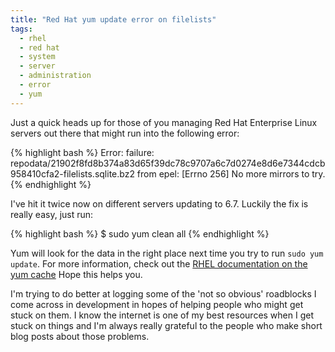 ```yaml
---
title: "Red Hat yum update error on filelists"
tags:
  - rhel
  - red hat
  - system
  - server
  - administration
  - error
  - yum
---
```


Just a quick heads up for those of you managing Red Hat Enterprise Linux servers out there that might run into the following error:

{% highlight bash %}
Error: failure: repodata/21902f8fd8b374a83d65f39dc78c9707a6c7d0274e8d6e7344cdcb958410cfa2-filelists.sqlite.bz2 from epel: [Errno 256] No more mirrors to try.
{% endhighlight %}

I've hit it twice now on different servers updating to 6.7.
Luckily the fix is really easy, just run:

{% highlight bash %}
$ sudo yum clean all
{% endhighlight %}

Yum will look for the data in the right place next time you try to run `sudo yum update`.
For more information, check out the [RHEL documentation on the yum cache](https://access.redhat.com/documentation/en-US/Red_Hat_Enterprise_Linux/6/html/Deployment_Guide/sec-Working_with_Yum_Cache.html)
Hope this helps you.

<div class='panel'>
I'm trying to do better at logging some of the 'not so obvious' roadblocks I come across in development in hopes of helping people who might get stuck on them.
I know the internet is one of my best resources when I get stuck on things and I'm always really grateful to the people who make short blog posts about those problems.
</div>
